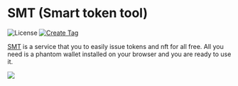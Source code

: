 # SMT (Smart token tool)

![License](https://img.shields.io/badge/license-MIT-blue.svg)
[![Create Tag](https://github.com/atonoy/smart-token-tool/actions/workflows/tag.yml/badge.svg)](https://github.com/atonoy/smart-token-tool/actions/workflows/tag.yml)

[SMT](https://smt.atonoy.co) is a service that you to easily issue tokens and nft for all free. All you need is a phantom wallet installed on your browser and you are ready to use it.

<img src="https://bafybeiavzcxpsdpl2wsxqzp53n2dmuhfor4xejscz3hnovwpznbwgc7v74.ipfs.nftstorage.link/"/>
